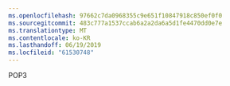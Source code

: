 ```yaml
---
ms.openlocfilehash: 97662c7da0968355c9e651f10847918c850ef0f0
ms.sourcegitcommit: 483c777a1537ccab6a2a2da6a5d1fe4470dd0e7e
ms.translationtype: MT
ms.contentlocale: ko-KR
ms.lasthandoff: 06/19/2019
ms.locfileid: "61530748"
---
```

POP3